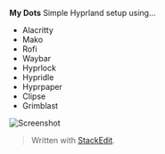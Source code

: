 **My Dots**
Simple Hyprland setup using...

 - Alacritty
 - Mako
 - Rofi
 - Waybar
 - Hyprlock
 - Hypridle
 - Hyprpaper
 - Clipse
 - Grimblast

![Screenshot](/images/screenshot.png)

> Written with [StackEdit](https://stackedit.io/).
